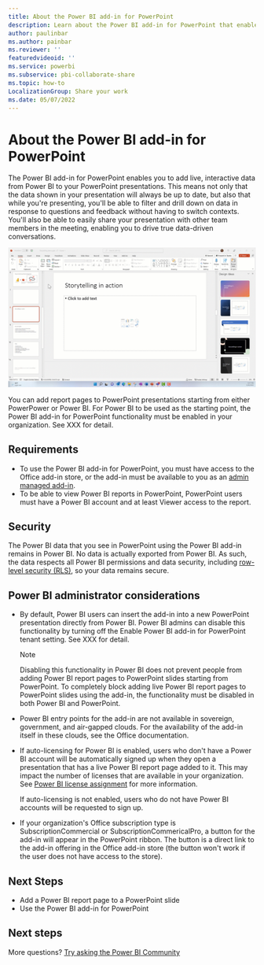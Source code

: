 ```yaml
---
title: About the Power BI add-in for PowerPoint
description: Learn about the Power BI add-in for PowerPoint that enables you to add live Power BI data to your PowerPoint presentations.
author: paulinbar
ms.author: painbar
ms.reviewer: ''
featuredvideoid: ''
ms.service: powerbi
ms.subservice: pbi-collaborate-share
ms.topic: how-to
LocalizationGroup: Share your work
ms.date: 05/07/2022
---
```


# About the Power BI add-in for PowerPoint

The Power BI add-in for PowerPoint enables you to add live, interactive data from Power BI to your PowerPoint presentations. This means not only that the data shown in your presentation will always be up to date, but also that while you're presenting, you'll be able to filter and drill down on data in response to questions and feedback without having to switch contexts. You'll also be able to easily share your presentation with other team members in the meeting, enabling you to drive true data-driven conversations.

![Screenshot of the Power BI add-in in PowerPoint](media/service-power-bi-powerpoint-add-in-about/storytelling.gif)

You can add report pages to PowerPoint presentations starting from either PowerPower or Power BI.  For Power BI to be used as the starting point, the Power BI add-in for PowerPoint functionality must be enabled in your organization. See XXX for detail.

## Requirements

* To use the Power BI add-in for PowerPoint, you must have access to the Office add-in store, or the add-in must be available to you as an [admin managed add-in](/microsoft-365/admin/manage/centralized-deployment-of-add-ins).
* To be able to view Power BI reports in PowerPoint, PowerPoint users must have a Power BI account and at least Viewer access to the report.

## Security

The Power BI data that you see in PowerPoint using the Power BI add-in remains in Power BI. No data is actually exported from Power BI. As such, the data respects all Power BI permissions and data security, including [row-level security (RLS)](../enterprise/service-admin-rls.md), so your data remains secure.

## Power BI administrator considerations

* By default, Power BI users can insert the add-in into a new PowerPoint presentation directly from Power BI. Power BI admins can disable this functionality by turning off the Enable Power BI add-in for PowerPoint tenant setting. See XXX for detail.

    >[!NOTE]
    > Disabling this functionality in Power BI does not prevent people from adding Power BI report pages to PowerPoint slides starting from PowerPoint. To completely block adding live Power BI report pages to PowerPoint slides using the add-in, the functionality must be disabled in both Power BI and PowerPoint.

* Power BI entry points for the add-in are not available in sovereign, government, and air-gapped clouds. For the availability of the add-in itself in these clouds, see the Office documentation.

* If auto-licensing for Power BI is enabled, users who don't have a Power BI account will be automatically signed up when they open a presentation that has a live Power BI report page added to it. This may impact the number of licenses that are available in your organization. See [Power BI license assignment](../enterprise/service-admin-disable-self-service) for more information.

    If auto-licensing is not enabled, users who do not have Power BI accounts will be requested to sign up.

* If your organization's Office subscription type is SubscriptionCommercial or SubscriptionCommericalPro, a button for the add-in will appear in the PowerPoint ribbon. The button is a direct link to the add-in offering in the Office add-in store (the button won't work if the user does not have access to the store).

## Next Steps

* Add a Power BI report page to a PowerPoint slide
* Use the Power BI add-in for PowerPoint

## Next steps

More questions? [Try asking the Power BI Community](https://community.powerbi.com/)
